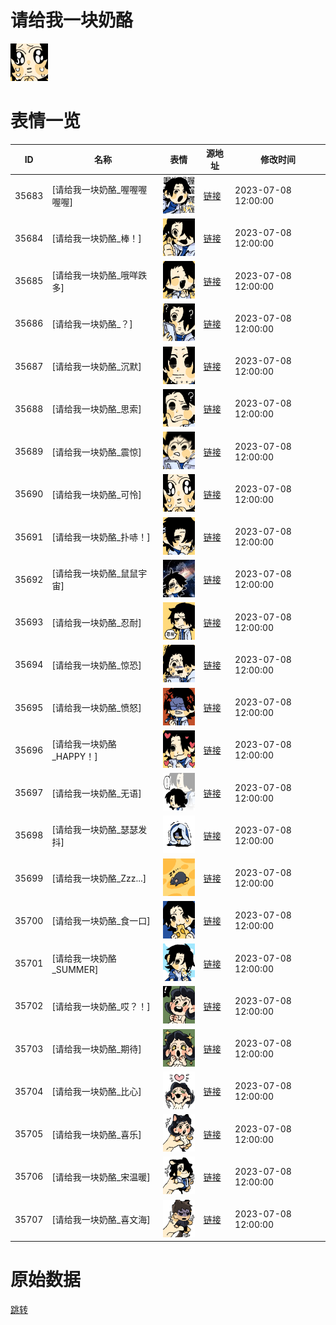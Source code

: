 # 请给我一块奶酪

<img src="./cover.png" height="60" alt="cover" />

# 表情一览

|ID|名称|表情|源地址|修改时间|
|----|----|----|----|----|
|35683|[请给我一块奶酪_喔喔喔喔喔]|<img src="./pic/035683_%5B请给我一块奶酪_喔喔喔喔喔%5D.png" height="60" alt="喔喔喔喔喔"/>|[链接](https://i0.hdslb.com/bfs/garb/893a571f9fea076c2534dfbadd170f6c524d8477.png)|2023-07-08 12:00:00|
|35684|[请给我一块奶酪_棒！]|<img src="./pic/035684_%5B请给我一块奶酪_棒！%5D.png" height="60" alt="棒！"/>|[链接](https://i0.hdslb.com/bfs/garb/a753b40aee1e92cf98f8b658e59815641ab07b68.png)|2023-07-08 12:00:00|
|35685|[请给我一块奶酪_哦咩跌多]|<img src="./pic/035685_%5B请给我一块奶酪_哦咩跌多%5D.png" height="60" alt="哦咩跌多"/>|[链接](https://i0.hdslb.com/bfs/garb/47b83e17cb600fa8b3602f8e20b7dae02b00cb8d.png)|2023-07-08 12:00:00|
|35686|[请给我一块奶酪_？]|<img src="./pic/035686_%5B请给我一块奶酪_？%5D.png" height="60" alt="？"/>|[链接](https://i0.hdslb.com/bfs/garb/1796f0f50d14c3f6198a66e1a0f01ccead83d35b.png)|2023-07-08 12:00:00|
|35687|[请给我一块奶酪_沉默]|<img src="./pic/035687_%5B请给我一块奶酪_沉默%5D.png" height="60" alt="沉默"/>|[链接](https://i0.hdslb.com/bfs/garb/217b9423d6fba553148fde4d182db4a11c307c16.png)|2023-07-08 12:00:00|
|35688|[请给我一块奶酪_思索]|<img src="./pic/035688_%5B请给我一块奶酪_思索%5D.png" height="60" alt="思索"/>|[链接](https://i0.hdslb.com/bfs/garb/a9de1e90b29bf3601f8ccc8494952594ae837224.png)|2023-07-08 12:00:00|
|35689|[请给我一块奶酪_震惊]|<img src="./pic/035689_%5B请给我一块奶酪_震惊%5D.png" height="60" alt="震惊"/>|[链接](https://i0.hdslb.com/bfs/garb/6e072c84a6c73555a9afb933eb967ff20816956e.png)|2023-07-08 12:00:00|
|35690|[请给我一块奶酪_可怜]|<img src="./pic/035690_%5B请给我一块奶酪_可怜%5D.png" height="60" alt="可怜"/>|[链接](https://i0.hdslb.com/bfs/garb/e91b6cb4e10eb6d967411b998e69ba0c24fd2f0d.png)|2023-07-08 12:00:00|
|35691|[请给我一块奶酪_扑哧！]|<img src="./pic/035691_%5B请给我一块奶酪_扑哧！%5D.png" height="60" alt="扑哧！"/>|[链接](https://i0.hdslb.com/bfs/garb/071de8d2c2d3e669af818de980256687750b08cf.png)|2023-07-08 12:00:00|
|35692|[请给我一块奶酪_鼠鼠宇宙]|<img src="./pic/035692_%5B请给我一块奶酪_鼠鼠宇宙%5D.png" height="60" alt="鼠鼠宇宙"/>|[链接](https://i0.hdslb.com/bfs/garb/34fbb8c31da0950412f240b203cc0405e09e3fd4.png)|2023-07-08 12:00:00|
|35693|[请给我一块奶酪_忍耐]|<img src="./pic/035693_%5B请给我一块奶酪_忍耐%5D.png" height="60" alt="忍耐"/>|[链接](https://i0.hdslb.com/bfs/garb/5607d900a741c3087f601ab8b8d9993f47f0f3d9.png)|2023-07-08 12:00:00|
|35694|[请给我一块奶酪_惊恐]|<img src="./pic/035694_%5B请给我一块奶酪_惊恐%5D.png" height="60" alt="惊恐"/>|[链接](https://i0.hdslb.com/bfs/garb/621c0f09cb42dcf0b6838530c4cb82ab1a321724.png)|2023-07-08 12:00:00|
|35695|[请给我一块奶酪_愤怒]|<img src="./pic/035695_%5B请给我一块奶酪_愤怒%5D.png" height="60" alt="愤怒"/>|[链接](https://i0.hdslb.com/bfs/garb/8677748b64c6b9fe9c5ca3d557b9fd468c09594a.png)|2023-07-08 12:00:00|
|35696|[请给我一块奶酪_HAPPY！]|<img src="./pic/035696_%5B请给我一块奶酪_HAPPY！%5D.png" height="60" alt="HAPPY！"/>|[链接](https://i0.hdslb.com/bfs/garb/0f4f4a346079cfc1faa179d971eeca68fa0856f8.png)|2023-07-08 12:00:00|
|35697|[请给我一块奶酪_无语]|<img src="./pic/035697_%5B请给我一块奶酪_无语%5D.png" height="60" alt="无语"/>|[链接](https://i0.hdslb.com/bfs/garb/a6bd1b7660067f88965a71c61d46e2e74115bb12.png)|2023-07-08 12:00:00|
|35698|[请给我一块奶酪_瑟瑟发抖]|<img src="./pic/035698_%5B请给我一块奶酪_瑟瑟发抖%5D.png" height="60" alt="瑟瑟发抖"/>|[链接](https://i0.hdslb.com/bfs/garb/ec00a15a2434663fe9f40353133b4709800e0d8c.png)|2023-07-08 12:00:00|
|35699|[请给我一块奶酪_Zzz...]|<img src="./pic/035699_%5B请给我一块奶酪_Zzz...%5D.png" height="60" alt="Zzz..."/>|[链接](https://i0.hdslb.com/bfs/garb/6bc02e42eae9d925915a8e19be06ba4075b63665.png)|2023-07-08 12:00:00|
|35700|[请给我一块奶酪_食一口]|<img src="./pic/035700_%5B请给我一块奶酪_食一口%5D.png" height="60" alt="食一口"/>|[链接](https://i0.hdslb.com/bfs/garb/b834a60f1c5d85bbfb85f7f1e7eb2f7be7244f97.png)|2023-07-08 12:00:00|
|35701|[请给我一块奶酪_SUMMER]|<img src="./pic/035701_%5B请给我一块奶酪_SUMMER%5D.png" height="60" alt="SUMMER"/>|[链接](https://i0.hdslb.com/bfs/garb/66326e3542e906582eb8131c17d1e6614f12744c.png)|2023-07-08 12:00:00|
|35702|[请给我一块奶酪_哎？！]|<img src="./pic/035702_%5B请给我一块奶酪_哎？！%5D.png" height="60" alt="哎？！"/>|[链接](https://i0.hdslb.com/bfs/garb/cd4ef59cd15e4dc947309993664df34d1d68987a.png)|2023-07-08 12:00:00|
|35703|[请给我一块奶酪_期待]|<img src="./pic/035703_%5B请给我一块奶酪_期待%5D.png" height="60" alt="期待"/>|[链接](https://i0.hdslb.com/bfs/garb/223f42c4267af42d6dd6620de404557983dc19f2.png)|2023-07-08 12:00:00|
|35704|[请给我一块奶酪_比心]|<img src="./pic/035704_%5B请给我一块奶酪_比心%5D.png" height="60" alt="比心"/>|[链接](https://i0.hdslb.com/bfs/garb/da329a86898441f08137ff0b130cea0f327043bd.png)|2023-07-08 12:00:00|
|35705|[请给我一块奶酪_喜乐]|<img src="./pic/035705_%5B请给我一块奶酪_喜乐%5D.png" height="60" alt="喜乐"/>|[链接](https://i0.hdslb.com/bfs/garb/d13c9818f2d16d321950c6fd02e8b512fe9a46b9.png)|2023-07-08 12:00:00|
|35706|[请给我一块奶酪_宋温暖]|<img src="./pic/035706_%5B请给我一块奶酪_宋温暖%5D.png" height="60" alt="宋温暖"/>|[链接](https://i0.hdslb.com/bfs/garb/18ab9a001198e2ff33c9e2649146df5787b3b68e.png)|2023-07-08 12:00:00|
|35707|[请给我一块奶酪_喜文海]|<img src="./pic/035707_%5B请给我一块奶酪_喜文海%5D.png" height="60" alt="喜文海"/>|[链接](https://i0.hdslb.com/bfs/garb/d8d184c062e5b577a7bf4f832f045307423b23de.png)|2023-07-08 12:00:00|

# 原始数据

[跳转](./raw.json)

